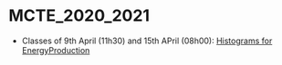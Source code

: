 # MCTE_2020_2021

* Classes of 9th April (11h30) and 15th APril (08h00): [Histograms for EnergyProduction](https://github.com/joaochenriques/MCTE_2020_2021/tree/main/HistogramsForEnergyProduction)
